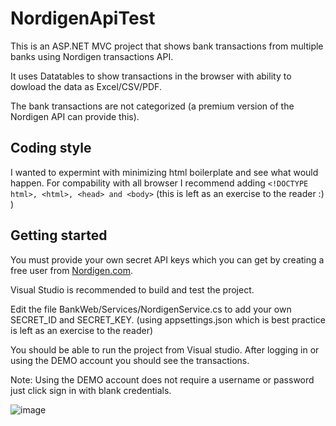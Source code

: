 # NordigenApiTest
This is an ASP.NET MVC project that shows bank transactions from multiple banks using Nordigen transactions API.

It uses Datatables to show transactions in the browser with ability to dowload the data as Excel/CSV/PDF.

The bank transactions are not categorized (a premium version of the Nordigen API can provide this).
## Coding style
I wanted to expermint with minimizing html boilerplate and see what would happen. For compability with all browser I recommend adding `<!DOCTYPE html>, <html>, <head> and <body>` (this is left as an exercise to the reader :) )

## Getting started

You must provide your own secret API keys which you can get by creating a free user from [Nordigen.com](https://nordigen.com).

Visual Studio is recommended to build and test the project.

Edit the file BankWeb/Services/NordigenService.cs to add your own SECRET_ID and SECRET_KEY. (using appsettings.json which is best practice is left as an exercise to the reader)

You should be able to run the project from Visual studio. After logging in or using the DEMO account you should see the transactions.

Note: Using the DEMO account does not require a username or password just click sign in with blank credentials.

![image](https://user-images.githubusercontent.com/59777181/178507969-f7d83da2-04e9-47c9-b15c-3441b84165fd.png)
